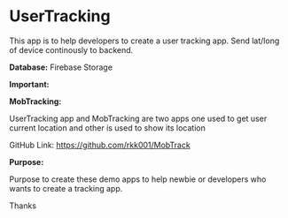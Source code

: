 # UserTracking

This app is to help developers to create a user tracking app. Send lat/long of device continously to backend.

**Database:** Firebase Storage

**Important:**

**MobTracking:**

UserTracking app and MobTracking are two apps one used to get user current location and other is used to show its location

GitHub Link: https://github.com/rkk001/MobTrack

**Purpose:**

Purpose to create these demo apps to help newbie or developers who wants to create a tracking app.

Thanks
